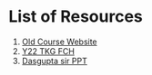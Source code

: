 # List of Resources

1. [Old Course Website](https://home.iitk.ac.in/~sdj/PHY421.htm)
2. [Y22 TKG FCH](https://www.collegesidekick.com/study-docs/19585207)
3. [Dasgupta sir PPT](https://home.iitk.ac.in/~dasgupta/MathBook/lmastertrans.pdf)
